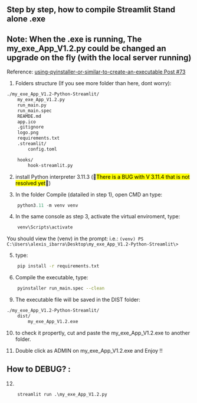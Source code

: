 ﻿## Step by step, how to compile Streamlit Stand alone .exe
## Note: When the .exe is running, The my_exe_App_V1.2.py could be changed an upgrade on the fly (with the local server running)

Reference:
[using-pyinstaller-or-similar-to-create-an-executable Post #73](https://discuss.streamlit.io/t/using-pyinstaller-or-similar-to-create-an-executable/902/73)

1. Folders structure (If you see more folder than here, dont worry): 
```sh
./my_exe_App_V1.2-Python-Streamlit/
    my_exe_App_V1.2.py
    run_main.py
    run_main.spec
    REAMDE.md
    app.ico
    .gitignore
    logo.png
    requirements.txt
    .streamlit/
        config.toml

    hooks/
        hook-streamlit.py
```

2. install Python interpreter 3.11.3  (🚨<mark>There is a BUG with V 3.11.4 that is not resolved yet</mark>🚨)

3. In the folder Compile (datailed in step 1), open CMD an type: 
```py 
    python3.11 -m venv venv
```
4. In the same console as step 3, activate the virtual enviroment, type:
```sh 
    venv\Scripts\activate
```
You should view the (venv) in the prompt: i.e.: ```(venv) PS C:\Users\alexis_ibarra\Desktop\my_exe_App_V1.2-Python-Streamlit\>```

5. type:  
```sh
    pip install -r requirements.txt
```

6. Compile the executable, type:
```sh
    pyinstaller run_main.spec --clean
```
9. The executable file will be saved in the DIST folder: 
```sh
./my_exe_App_V1.2-Python-Streamlit/
    dist/
        my_exe_App_V1.2.exe
```

10. to check it propertly, cut and paste the my_exe_App_V1.2.exe to another folder.

11. Double click as ADMIN on my_exe_App_V1.2.exe and Enjoy !!


## How to DEBUG? : 

12. 
```
    streamlit run .\my_exe_App_V1.2.py
```